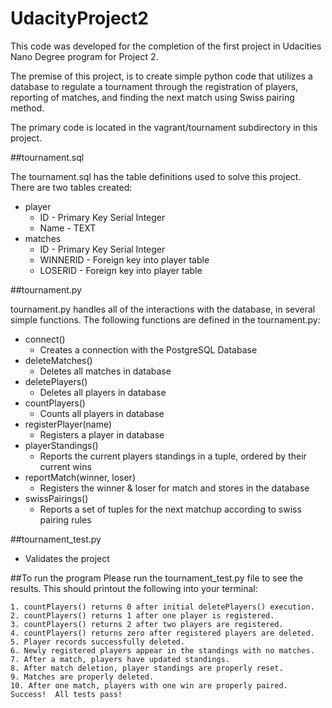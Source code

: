 # UdacityProject2
This code was developed for the completion of the first project in Udacities Nano Degree program for Project 2.

The premise of this project, is to create simple python code that utilizes a database to regulate a tournament through the registration of players, reporting of matches, and finding the next match using Swiss pairing method.

The primary code is located in the vagrant/tournament subdirectory in this project.

##tournament.sql

The tournament.sql has the table definitions used to solve this project. There are two tables created:
- player
  - ID - Primary Key Serial Integer
  - Name - TEXT
- matches
  - ID - Primary Key Serial Integer
  - WINNERID - Foreign key into player table
  - LOSERID - Foreign key into player table

##tournament.py

tournament.py handles all of the interactions with the database, in several simple functions. The following functions are defined in the tournament.py:
- connect()
  - Creates a connection with the PostgreSQL Database
- deleteMatches()
  - Deletes all matches in database
- deletePlayers()
  - Deletes all players in database
- countPlayers()
  - Counts all players in database
- registerPlayer(name)
  - Registers a player in database
- playerStandings()
  - Reports the current players standings in a tuple, ordered by their current wins
- reportMatch(winner, loser)
  - Registers the winner & loser for match and stores in the database
- swissPairings()
  - Reports a set of tuples for the next matchup according to swiss pairing rules

##tournament_test.py

- Validates the project

##To run the program
Please run the tournament_test.py file to see the results. This should printout the following into your terminal:
```text
1. countPlayers() returns 0 after initial deletePlayers() execution.
2. countPlayers() returns 1 after one player is registered.
3. countPlayers() returns 2 after two players are registered.
4. countPlayers() returns zero after registered players are deleted.
5. Player records successfully deleted.
6. Newly registered players appear in the standings with no matches.
7. After a match, players have updated standings.
8. After match deletion, player standings are properly reset.
9. Matches are properly deleted.
10. After one match, players with one win are properly paired.
Success!  All tests pass!
```
